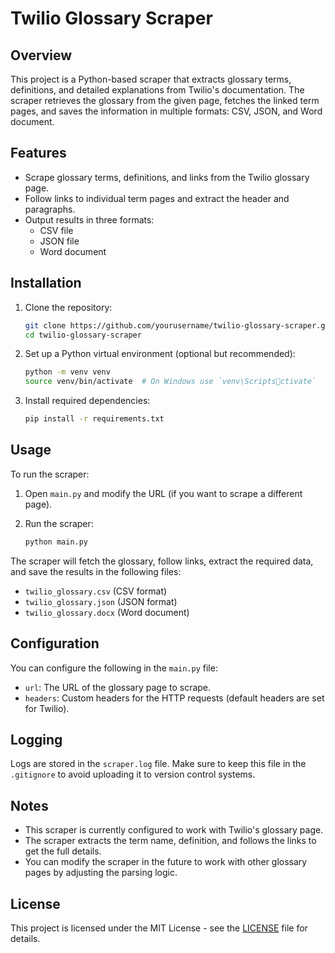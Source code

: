 
# Twilio Glossary Scraper

## Overview
This project is a Python-based scraper that extracts glossary terms, definitions, and detailed explanations from Twilio's documentation. The scraper retrieves the glossary from the given page, fetches the linked term pages, and saves the information in multiple formats: CSV, JSON, and Word document.

## Features
- Scrape glossary terms, definitions, and links from the Twilio glossary page.
- Follow links to individual term pages and extract the header and paragraphs.
- Output results in three formats:
  - CSV file
  - JSON file
  - Word document

## Installation

1. Clone the repository:

   ```bash
   git clone https://github.com/yourusername/twilio-glossary-scraper.git
   cd twilio-glossary-scraper
   ```

2. Set up a Python virtual environment (optional but recommended):

   ```bash
   python -m venv venv
   source venv/bin/activate  # On Windows use `venv\Scriptsctivate`
   ```

3. Install required dependencies:

   ```bash
   pip install -r requirements.txt
   ```

## Usage

To run the scraper:

1. Open `main.py` and modify the URL (if you want to scrape a different page).
2. Run the scraper:

   ```bash
   python main.py
   ```

The scraper will fetch the glossary, follow links, extract the required data, and save the results in the following files:
- `twilio_glossary.csv` (CSV format)
- `twilio_glossary.json` (JSON format)
- `twilio_glossary.docx` (Word document)

## Configuration

You can configure the following in the `main.py` file:
- `url`: The URL of the glossary page to scrape.
- `headers`: Custom headers for the HTTP requests (default headers are set for Twilio).

## Logging

Logs are stored in the `scraper.log` file. Make sure to keep this file in the `.gitignore` to avoid uploading it to version control systems.

## Notes

- This scraper is currently configured to work with Twilio's glossary page.
- The scraper extracts the term name, definition, and follows the links to get the full details.
- You can modify the scraper in the future to work with other glossary pages by adjusting the parsing logic.

## License

This project is licensed under the MIT License - see the [LICENSE](LICENSE) file for details.
